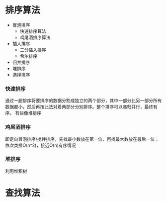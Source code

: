 # 排序算法
+ 冒泡排序
    + 快速排序算法
    + 鸡尾酒排序算法
+ 插入排序
    + 二分插入排序
    + 希尔排序
+ 归并排序
+ 堆排序
+ 选择排序
### 快速排序
通过一趟排序将要排序的数据分割成独立的两个部分，其中一部分比另一部分所有数据都小，然后再按此法对着两部分分别排序。整个排序可以递归并行，最终有序。
有些像堆排序
### 鸡尾酒排序
即定向冒泡排序/搅拌排序，先找最小数放在第一位，再找最大数放在最后一位；依次类推O(n^2)，接近O(n)有序情况

### 堆排序
利用堆积树

# 查找算法
